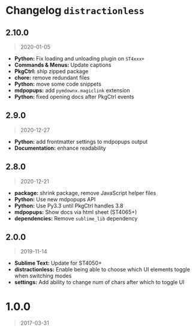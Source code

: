 # Changelog `distractionless`

## 2.10.0

> 2020-01-05

* **Python:** Fix loading and unloading plugin on `ST4xxx+`
* **Commands & Menus:** Update captions
* **PkgCtrl:** ship zipped package
* **chore:** remove redundant files
* **Python:** move some code snippets
* **mdpopups:** add `pymdownx.magiclink` extension
* **Python:** fixed opening docs after PkgCtrl events

## 2.9.0

> 2020-12-27

* **Python:** add frontmatter settings to mdpopups output
* **Documentation:** enhance readability

## 2.8.0

> 2020-12-21

* **package:** shrink package, remove JavaScript helper files
* **Python:** Use new mdpopups API
* **Python:** Use Py3.3 until PkgCtrl handles 3.8
* **mdpopups:** Show docs via html sheet (ST4065+)
* **dependencies:** Remove `sublime_lib` dependency

## 2.0.0

> 2019-11-14

* **Sublime Text:** Update for ST4050+
* **distractionless:** Enable being able to choose which UI elements toggle when switching modes
* **settings:** Add ability to change num of chars after which to toggle UI

# 1.0.0

> 2017-03-31
